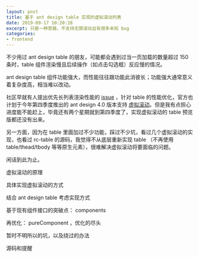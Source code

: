 ```yaml
---
layout: post
title: 基于 ant design table 实现的虚拟滚动列表
date: 2019-09-17 10:20:28
excerpt: 只是一种思路，不支持无限滚动且有很多未知 bug
categories: 
- frontend
---
```


不少用过 ant design table 的朋友，可能都会遇到过当一页加载的数量超过 150 条时，table 组件渲染慢且后续操作（如点击勾选框）反应慢的情况。

ant design table 组件功能强大，而性能往往跟功能此消彼长；功能强大通常意义着复杂度高，相当难以改动。

社区早就有人提出优先长列表渲染性能的 [issue](https://github.com/ant-design/ant-design/issues/3789) ，针对 table 的性能优化，官方也计划于今年第四季度推出的 ant design 4.0 版本支持 [虚拟滚动](https://github.com/ant-design/ant-design/issues/16911)。但是我有点担心进度能不能赶上，毕竟还有两个星期就到第四季度了，实现虚拟滚动的 table 预览版都还没有出来。

另一方面，因为在 table 里面加过不少功能，踩过不少坑，看过几个虚拟滚动的实现，也看过 rc-table 的源码，我觉得不从底层重新实现 table （不再使用 table/thead/tbody 等等原生元素），很难解决虚拟滚动将要面临的问题。

闲话到此为止。

虚拟滚动的原理

具体实现虚拟滚动的方式

结合 ant design table 考虑实现方式

基于现有组件接口的突破点： components

再优化： pureComponent ，优化的尽头

暂时不明所以的坑，以及绕过的办法

源码和提醒
